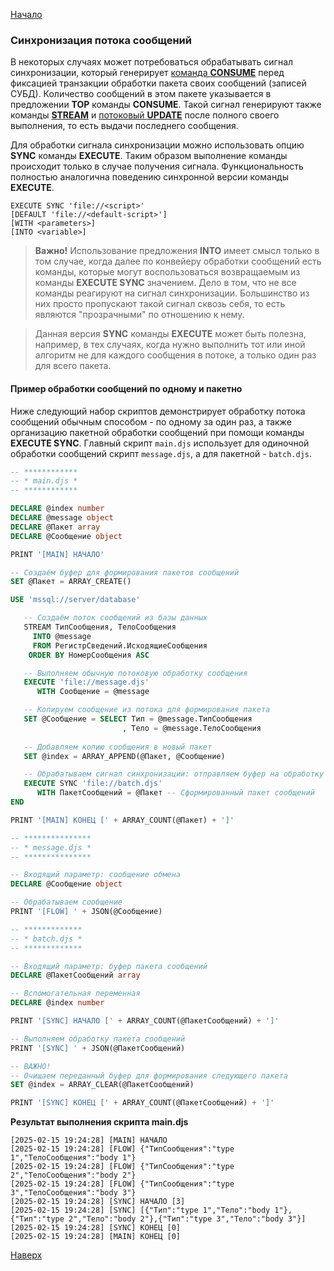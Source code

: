 [Начало](/dajet-script/execute)

### Синхронизация потока сообщений

В некоторых случаях может потребоваться обрабатывать сигнал синхронизации, который генерирует [команда **CONSUME**](/dajet-script/databases/consume) перед фиксацией транзакции обработки пакета своих сообщений (записей СУБД). Количество сообщений в этом пакете указывается в предложении **TOP** команды **CONSUME**. Такой сигнал генерируют также команды [**STREAM**](/dajet-script/databases/stream) и [потоковый **UPDATE**](/dajet-script/databases/update) после полного своего выполнения, то есть выдачи последнего сообщения.

Для обработки сигнала синхронизации можно использовать опцию **SYNC** команды **EXECUTE**. Таким образом выполнение команды происходит только в случае получения сигнала. Функциональность полностью аналогична поведению синхронной версии команды **EXECUTE**.

```
EXECUTE SYNC 'file://<script>'
[DEFAULT 'file://<default-script>']
[WITH <parameters>]
[INTO <variable>]
```

> **Важно!** Использование предложения **INTO** имеет смысл только в том случае, когда далее по конвейеру обработки сообщений есть команды, которые могут воспользоваться возвращаемым из команды **EXECUTE SYNC** значением. Дело в том, что не все команды реагируют на сигнал синхронизации. Большинство из них просто пропускают такой сигнал сквозь себя, то есть являются "прозрачными" по отношению к нему.

> Данная версия **SYNC** команды **EXECUTE** может быть полезна, например, в тех случаях, когда нужно выполнить тот или иной алгоритм не для каждого сообщения в потоке, а только один раз для всего пакета.

#### Пример обработки сообщений по одному и пакетно

Ниже следующий набор скриптов демонстрирует обработку потока сообщений обычным способом - по одному за один раз, а также организацию пакетной обработки сообщений при помощи команды **EXECUTE SYNC**. Главный скрипт ```main.djs``` использует для одиночной обработки сообщений скрипт ```message.djs```, а для пакетной - ```batch.djs```.

```SQL
-- ************
-- * main.djs *
-- ************

DECLARE @index number
DECLARE @message object
DECLARE @Пакет array
DECLARE @Сообщение object

PRINT '[MAIN] НАЧАЛО'

-- Создаём буфер для формирования пакетов сообщений
SET @Пакет = ARRAY_CREATE()

USE 'mssql://server/database'

   -- Создаём поток сообщений из базы данных
   STREAM ТипСообщения, ТелоСообщения
     INTO @message
     FROM РегистрСведений.ИсходящиеСообщения
    ORDER BY НомерСообщения ASC

   -- Выполняем обычную потоковую обработку сообщения
   EXECUTE 'file://message.djs'
      WITH Сообщение = @message

   -- Копируем сообщение из потока для формирования пакета
   SET @Сообщение = SELECT Тип = @message.ТипСообщения
                         , Тело = @message.ТелоСообщения
   
   -- Добавляем копию сообщения в новый пакет
   SET @index = ARRAY_APPEND(@Пакет, @Сообщение)

   -- Обрабатываем сигнал синхронизации: отправляем буфер на обработку
   EXECUTE SYNC 'file://batch.djs'
      WITH ПакетСообщений = @Пакет -- Сформированный пакет сообщений
END

PRINT '[MAIN] КОНЕЦ [' + ARRAY_COUNT(@Пакет) + ']'
```

```SQL
-- ***************
-- * message.djs *
-- ***************

-- Входящий параметр: сообщение обмена
DECLARE @Сообщение object

-- Обрабатываем сообщение
PRINT '[FLOW] ' + JSON(@Сообщение)
```

```SQL
-- *************
-- * batch.djs *
-- *************

-- Входящий параметр: буфер пакета сообщений
DECLARE @ПакетСообщений array

-- Вспомогательная переменная
DECLARE @index number

PRINT '[SYNC] НАЧАЛО [' + ARRAY_COUNT(@ПакетСообщений) + ']'

-- Выполняем обработку пакета сообщений
PRINT '[SYNC] ' + JSON(@ПакетСообщений)

-- ВАЖНО!
-- Очищаем переданный буфер для формирования следующего пакета
SET @index = ARRAY_CLEAR(@ПакетСообщений)

PRINT '[SYNC] КОНЕЦ [' + ARRAY_COUNT(@ПакетСообщений) + ']'
```

**Результат выполнения скрипта main.djs**
```
[2025-02-15 19:24:28] [MAIN] НАЧАЛО
[2025-02-15 19:24:28] [FLOW] {"ТипСообщения":"type 1","ТелоСообщения":"body 1"}
[2025-02-15 19:24:28] [FLOW] {"ТипСообщения":"type 2","ТелоСообщения":"body 2"}
[2025-02-15 19:24:28] [FLOW] {"ТипСообщения":"type 3","ТелоСообщения":"body 3"}
[2025-02-15 19:24:28] [SYNC] НАЧАЛО [3]
[2025-02-15 19:24:28] [SYNC] [{"Тип":"type 1","Тело":"body 1"},{"Тип":"type 2","Тело":"body 2"},{"Тип":"type 3","Тело":"body 3"}]
[2025-02-15 19:24:28] [SYNC] КОНЕЦ [0]
[2025-02-15 19:24:28] [MAIN] КОНЕЦ [0]
```

[Наверх](#синхронизация-потока-сообщений)
